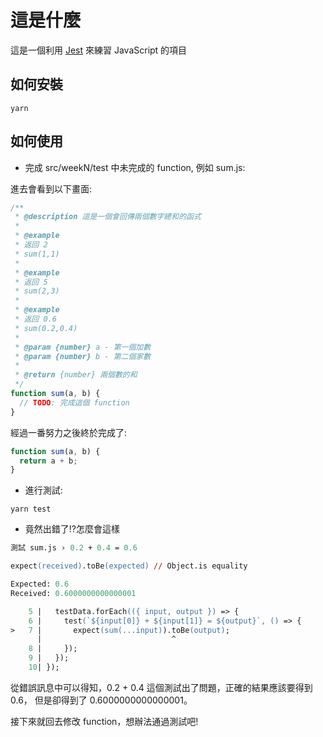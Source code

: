 # 這是什麼

這是一個利用 [Jest](https://jestjs.io/) 來練習 JavaScript 的項目

## 如何安裝

```console
yarn
```

## 如何使用

- 完成 src/weekN/test 中未完成的 function, 例如 sum.js:

進去會看到以下畫面:

```js
/**
 * @description 這是一個會回傳兩個數字總和的函式
 *
 * @example
 * 返回 2
 * sum(1,1)
 *
 * @example
 * 返回 5
 * sum(2,3)
 *
 * @example
 * 返回 0.6
 * sum(0.2,0.4)
 *
 * @param {number} a - 第一個加數
 * @param {number} b - 第二個家數
 *
 * @return {number} 兩個數的和
 */
function sum(a, b) {
  // TODO: 完成這個 function
}
```

經過一番努力之後終於完成了:

```js
function sum(a, b) {
  return a + b;
}
```

- 進行測試:

```console
yarn test
```

- 竟然出錯了!?怎麼會這樣

```ps
測試 sum.js › 0.2 + 0.4 = 0.6

expect(received).toBe(expected) // Object.is equality

Expected: 0.6
Received: 0.6000000000000001

    5 |   testData.forEach(({ input, output }) => {
    6 |     test(`${input[0]} + ${input[1]} = ${output}`, () => {
>   7 |       expect(sum(...input)).toBe(output);
      |                             ^
    8 |     });
    9 |   });
    10| });
```

從錯誤訊息中可以得知，0.2 + 0.4 這個測試出了問題，正確的結果應該要得到 0.6，
但是卻得到了 0.6000000000000001。

接下來就回去修改 function，想辦法通過測試吧!
